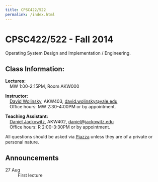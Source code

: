 ```yaml
---
title: CPSC422/522
permalink: /index.html
---
```


<div class="jumbotron">
<h1>CPSC422/522 - Fall 2014</h1>
<p>Operating System Design and Implementation / Engineering.</p>
</div>

<div class="row">
<div class="col-md-7">

<h2>Class Information:</h2>

<p class="lead">
<b>Lectures:</b><br/>
&emsp;MW 1:00-2:15PM, Room AKW000
</p>

<p class="lead">
<b>Instructor:</b><br/>
&emsp;<a href="http://www.davidwolinsky.com">David Wolinsky</a>,
  AKW403,
  <a href="mailto:david.wolinsky@yale.edu">david.wolinsky@yale.edu</a><br/>
&emsp;Office hours: MW 2:30-4:00PM or by appointment.
</p>


<p class="lead">
<b>Teaching Assistant:</b><br/>
&emsp;<a href="">Daniel Jackowitz</a>,
  AKW402,
  <a href="mailto:daniel.jackowitz@yale.edu">daniel@jackowitz.edu</a><br/>
&emsp;Office hours: R 2:00-3:30PM or by appointment.
</p>

<p class="lead">
All questions should be asked via
<a href="http://piazza.com/yale/fall2014/cpsc422522">Piazza</a>
unless they are of a private or personal nature.
</p>
</div>
<div class="col-md-5">

<h2>Announcements</h2>

<dl>
<dt>27 Aug</dt>
<dd>First lecture</dd>
</dl>

</div>
</div>
</div>
